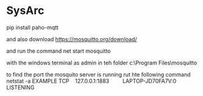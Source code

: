 # SysArc

pip install paho-mqtt

and also download 
https://mosquitto.org/download/

and run the command 
net start mosquitto

with the windows terminal as admin in teh folder 
c:\Program Files\mosquitto

to find the port the mosquito server is running rut hte following command
netstat -a
EXAMPLE
TCP    127.0.0.1:1883         LAPTOP-JD70FA7V:0      LISTENING
